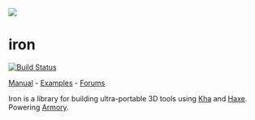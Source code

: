 ![](http://armory3d.org/iron/getting_started/img/iron.jpg)

iron
==============

[![Build Status](https://travis-ci.org/armory3d/iron.svg?branch=master)](https://travis-ci.org/armory3d/iron)

[Manual](http://armory3d.org/iron/) - [Examples](https://github.com/armory3d/iron_examples) - [Forums](http://forums.armory3d.org)

Iron is a library for building ultra-portable 3D tools using [Kha](https://github.com/Kode/Kha) and [Haxe](https://github.com/HaxeFoundation/haxe). Powering [Armory](http://armory3d.org).
